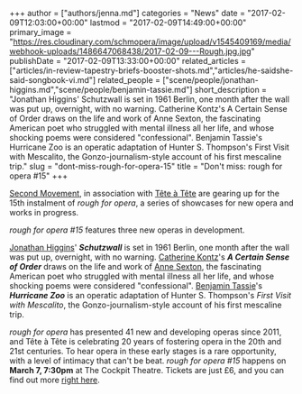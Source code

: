+++
author = ["authors/jenna.md"]
categories = "News"
date = "2017-02-09T12:03:00+00:00"
lastmod = "2017-02-09T14:49:00+00:00"
primary_image = "https://res.cloudinary.com/schmopera/image/upload/v1545409169/media/webhook-uploads/1486647068438/2017-02-09---Rough.jpg.jpg"
publishDate = "2017-02-09T13:33:00+00:00"
related_articles = ["articles/in-review-tapestry-briefs-booster-shots.md","articles/he-saidshe-said-songbook-vi.md"]
related_people = ["scene/people/jonathan-higgins.md","scene/people/benjamin-tassie.md"]
short_description = "Jonathan Higgins&#039; Schutzwall is set in 1961 Berlin, one month after the wall was put up, overnight, with no warning. Catherine Kontz&#039;s A Certain Sense of Order draws on the life and work of Anne Sexton, the fascinating American poet who struggled with mental illness all her life, and whose shocking poems were considered &quot;confessional&quot;. Benjamin Tassie&#039;s Hurricane Zoo is an operatic adaptation of Hunter S. Thompson&#039;s First Visit with Mescalito, the Gonzo-journalism-style account of his first mescaline trip."
slug = "dont-miss-rough-for-opera-15"
title = "Don&#039;t miss: rough for opera #15"
+++

[Second Movement](https://secondmovement.org.uk/), in association with [Tête à Tête](http://www.tete-a-tete.org.uk/event/rough-for-opera-15/) are gearing up for the 15th instalment of *rough for opera*, a series of showcases for new opera and works in progress.

*rough for opera #15* features three new operas in development. 

[Jonathan Higgins](/scene/people/jonathan-higgins/)' ***Schutzwall*** is set in 1961 Berlin, one month after the wall was put up, overnight, with no warning. [Catherine Kontz](https://soundcloud.com/catherinekontz)'s ***A Certain Sense of Order*** draws on the life and work of [Anne Sexton](https://en.wikipedia.org/wiki/Anne_Sexton), the fascinating American poet who struggled with mental illness all her life, and whose shocking poems were considered "confessional". [Benjamin Tassie](/scene/people/benjamin-tassie/)'s ***Hurricane Zoo*** is an operatic adaptation of Hunter S. Thompson's *First Visit with Mescalito*, the Gonzo-journalism-style account of his first mescaline trip.

*rough for opera* has presented 41 new and developing operas since 2011, and Tête à Tête is celebrating 20 years of fostering opera in the 20th and 21st centuries. To hear opera in these early stages is a rare opportunity, with a level of intimacy that can't be beat. *rough for opera #15* happens on **March 7, 7:30pm** at The Cockpit Theatre. Tickets are just £6, and you can find out more [right here](http://www.tete-a-tete.org.uk/event/rough-for-opera-15/).

